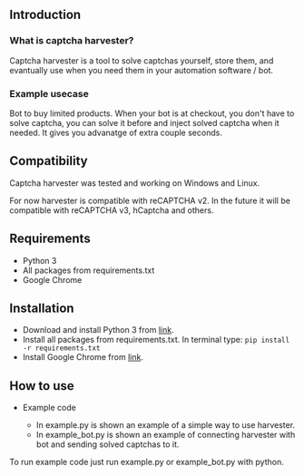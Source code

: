 ## Introduction

### What is captcha harvester?

Captcha harvester is a tool to solve captchas yourself, store them, and evantually use when you need them in your automation software / bot.

### Example usecase

Bot to buy limited products. When your bot is at checkout, you don't have to solve captcha, you can solve it before and inject solved captcha when it needed. It gives you advanatge of extra couple seconds.

## Compatibility

Captcha harvester was tested and working on Windows and Linux.

For now harvester is compatible with reCAPTCHA v2. In the future it will be compatible with reCAPTCHA v3, hCaptcha and others.

## Requirements

- Python 3
- All packages from requirements.txt
- Google Chrome

## Installation

- Download and install Python 3 from <a href="https://www.python.org/downloads/">link</a>.
- Install all packages from requirements.txt. In terminal type: `pip install -r requirements.txt`
- Install Google Chrome from <a href="https://www.google.com/chrome/">link</a>.

## How to use

- Example code

  - In example.py is shown an example of a simple way to use harvester.
  - In example_bot.py is shown an example of connecting harvester with bot and sending solved captchas to it.

To run example code just run example.py or example_bot.py with python.

